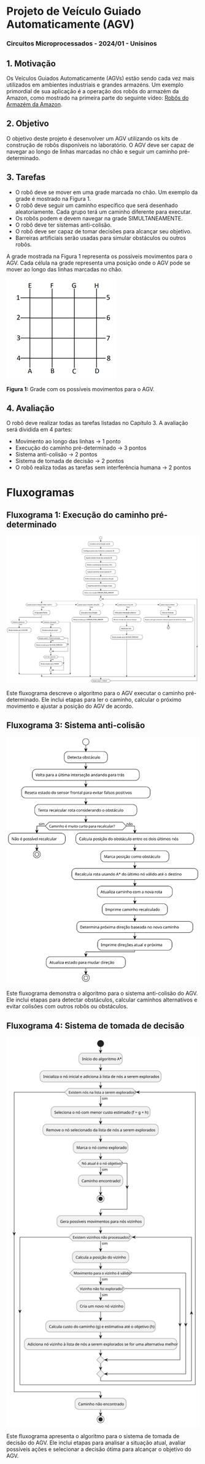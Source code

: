 # Projeto de Veículo Guiado Automaticamente (AGV)

### Circuitos Microprocessados - 2024/01 - Unisinos

## 1. Motivação

Os Veículos Guiados Automaticamente (AGVs) estão sendo cada vez mais utilizados em ambientes industriais e grandes armazéns. Um exemplo primordial de sua aplicação é a operação dos robôs do armazém da Amazon, como mostrado na primeira parte do seguinte vídeo: [Robôs do Armazém da Amazon](https://www.youtube.com/watch?v=1-KS0-xICks).

## 2. Objetivo

O objetivo deste projeto é desenvolver um AGV utilizando os kits de construção de robôs disponíveis no laboratório. O AGV deve ser capaz de navegar ao longo de linhas marcadas no chão e seguir um caminho pré-determinado.

## 3. Tarefas

- O robô deve se mover em uma grade marcada no chão. Um exemplo da grade é mostrado na Figura 1.
- O robô deve seguir um caminho específico que será desenhado aleatoriamente. Cada grupo terá um caminho diferente para executar.
- Os robôs podem e devem navegar na grade SIMULTANEAMENTE.
- O robô deve ter sistemas anti-colisão.
- O robô deve ser capaz de tomar decisões para alcançar seu objetivo.
- Barreiras artificiais serão usadas para simular obstáculos ou outros robôs.

A grade mostrada na Figura 1 representa os possíveis movimentos para o AGV. Cada célula na grade representa uma posição onde o AGV pode se mover ao longo das linhas marcadas no chão.

![Grade](/files/grid.png)

**Figura 1:** Grade com os possíveis movimentos para o AGV.

## 4. Avaliação

O robô deve realizar todas as tarefas listadas no Capítulo 3. A avaliação será dividida em 4 partes:

- Movimento ao longo das linhas -> 1 ponto
- Execução do caminho pré-determinado -> 3 pontos
- Sistema anti-colisão -> 2 pontos
- Sistema de tomada de decisão -> 2 pontos
- O robô realiza todas as tarefas sem interferência humana -> 2 pontos

# Fluxogramas

## Fluxograma 1: Execução do caminho pré-determinado

![Fluxograma 1](/files/principal.svg)

Este fluxograma descreve o algoritmo para o AGV executar o caminho pré-determinado. Ele inclui etapas para ler o caminho, calcular o próximo movimento e ajustar a posição do AGV de acordo.

## Fluxograma 3: Sistema anti-colisão

![Fluxograma 3](/files/anti-colisao.svg)

Este fluxograma demonstra o algoritmo para o sistema anti-colisão do AGV. Ele inclui etapas para detectar obstáculos, calcular caminhos alternativos e evitar colisões com outros robôs ou obstáculos.

## Fluxograma 4: Sistema de tomada de decisão

![Fluxograma 4](/files/tomadadecisao.svg)

Este fluxograma apresenta o algoritmo para o sistema de tomada de decisão do AGV. Ele inclui etapas para analisar a situação atual, avaliar possíveis ações e selecionar a decisão ótima para alcançar o objetivo do AGV.
